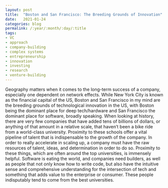 ```yaml
---
layout: post
title:  "Boston and San Francisco: The Breeding Grounds of Innovation"
date:   2021-01-24
categories: blog
permalink: /:year/:month/:day/:title
tags:
- VC
- approach
- company-building
- complex systems
- entrepreneurship
- innovation
- investing
- research
- venture-building
---
```


Geography matters when it comes to the long-term success of a company, especially one dependent on network effects. While New York City is known as the financial capital of the US, Boston and San Francisco in my mind are the breeding grounds of technological innovation in the US, with Boston being the dominant place for deep tech/hardware and San Francisco the dominant place for software, broadly speaking. When looking at history, there are very few companies that have added tens of billions of dollars, or anything of that amount in a relative scale, that haven’t been a bike ride from a world-class university. Proximity to these schools offer a vital pipeline of talent that is indispensable to the growth of the company. In order to really accelerate in scaling up, a company must have the raw resources of talent, ideas, and determination in order to do so. Proximity to these things, which are often around the top universities, is immensely helpful. Software is eating the world, and companies need builders, as well as people that not only know how to write code, but also have the intuitive sense and comprehensive understanding for the intersection of tech and something that adds value to the enterprise or consumer. These people indisputably tend to come from the best universities.
